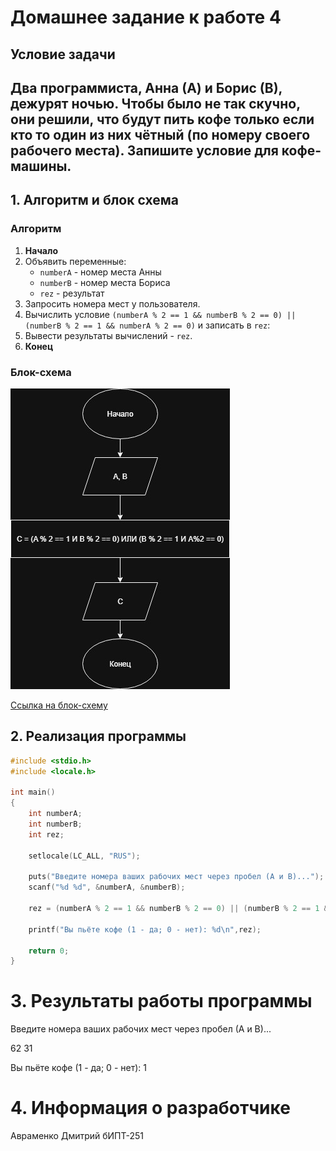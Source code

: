 # Домашнее задание к работе 4

## Условие задачи
 Два программиста, Анна (А) и Борис (В), дежурят ночью. Чтобы было не так скучно, они решили, что будут пить кофе только если кто то один из них чётный (по номеру своего рабочего места). Запишите условие для кофе-машины.
---
## 1. Алгоритм и блок схема

### Алгоритм
1. **Начало**
2. Объявить переменные:
   - `numberA` - номер места Анны
   - `numberB` - номер места Бориса
   - `rez` - результат
3. Запросить номера мест у пользователя.
5. Вычислить условие `(numberA % 2 == 1 && numberB % 2 == 0) || (numberB % 2 == 1 && numberA % 2 == 0)` и записать в `rez`:
6. Вывести результаты вычислений - `rez`.
7. **Конец**

### Блок-схема
![Блок-схема алгоритма](Lab4_schema.jpg)

 [Ссылка на блок-схему](https://viewer.diagrams.net/?tags=%7B%7D&lightbox=1&highlight=0000ff&edit=_blank&layers=1&nav=1&title=Lab4_schema.drawio&dark=auto#Uhttps%3A%2F%2Fdrive.google.com%2Fuc%3Fid%3D1B8hkz6EBm_bKWojequkNudj5Ya2yKsxA%26export%3Ddownload)

 ## 2. Реализация программы

```c
#include <stdio.h>
#include <locale.h>

int main()
{
	int numberA;
	int numberB;
	int rez;

	setlocale(LC_ALL, "RUS");

	puts("Введите номера ваших рабочих мест через пробел (А и В)...");
	scanf("%d %d", &numberA, &numberB);

	rez = (numberA % 2 == 1 && numberB % 2 == 0) || (numberB % 2 == 1 && numberA % 2 == 0);

	printf("Вы пьёте кофе (1 - да; 0 - нет): %d\n",rez);

	return 0;
}
```
# 3. Результаты работы программы
Введите номера ваших рабочих мест через пробел (А и В)...

62 31

Вы пьёте кофе (1 - да; 0 - нет): 1
# 4. Информация о разработчике
Авраменко Дмитрий бИПТ-251
